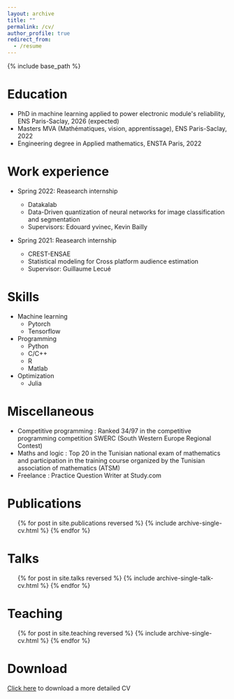 ```yaml
---
layout: archive
title: ""
permalink: /cv/
author_profile: true
redirect_from:
  - /resume
---
```


{% include base_path %}

Education
======
* PhD in machine learning applied to power electronic module's reliability, ENS Paris-Saclay, 2026 (expected)
* Masters MVA (Mathématiques, vision, apprentissage), ENS Paris-Saclay, 2022
* Engineering degree in Applied mathematics, ENSTA Paris, 2022

Work experience
======
* Spring 2022: Reasearch internship
  * Datakalab
  * Data-Driven quantization of neural networks for image classification and segmentation
  * Supervisors: Edouard yvinec, Kevin Bailly

* Spring 2021: Reasearch internship
  * CREST-ENSAE
  * Statistical modeling for Cross platform audience estimation
  * Supervisor: Guillaume Lecué
  
Skills
======
* Machine learning
  * Pytorch
  * Tensorflow
* Programming
  * Python
  * C/C++
  * R
  * Matlab
* Optimization
  * Julia 

Miscellaneous
======
* Competitive programming : Ranked 34/97 in the competitive programming competition SWERC (South Western Europe Regional Contest)
* Maths and logic : Top 20 in the Tunisian national exam of mathematics and participation in the
training course organized by the Tunisian association of mathematics (ATSM)
* Freelance : Practice Question Writer at Study.com

Publications
======
  <ul>{% for post in site.publications reversed %}
    {% include archive-single-cv.html %}
  {% endfor %}</ul>
  
Talks
======
  <ul>{% for post in site.talks reversed %}
    {% include archive-single-talk-cv.html  %}
  {% endfor %}</ul>
  
Teaching
======
  <ul>{% for post in site.teaching reversed %}
    {% include archive-single-cv.html %}
  {% endfor %}</ul>
  
Download
======
[Click here](https://github.com/MehdiGhrabli/MehdiGhrabli.github.io/raw/master/files/CV_MEHDI_GHRABLI_Doctorat_ENG.pdf) to download a more detailed CV

